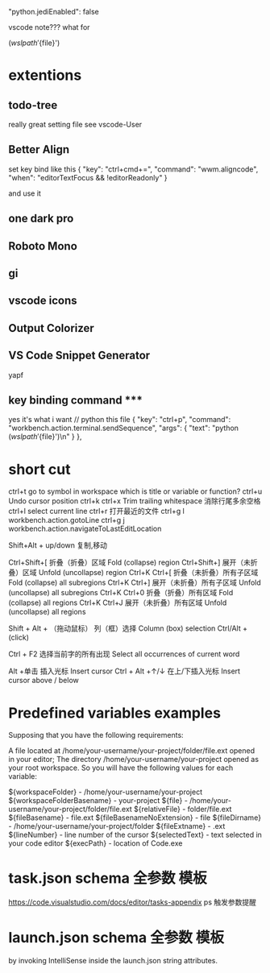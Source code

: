 "python.jediEnabled": false

vscode note??? what for

$(wslpath '${file}')

# extentions
## todo-tree
really great
setting file see vscode-User

## Better Align
set key bind like this
{ "key": "ctrl+cmd+=",
"command": "wwm.aligncode",
"when": "editorTextFocus && !editorReadonly" }

and use it

## one dark pro

## Roboto Mono

## gi

## vscode icons

## Output Colorizer

## VS Code Snippet Generator



yapf


## key binding command ***
yes it's what i want
 // python this file
    {
        "key": "ctrl+p",
        "command": "workbench.action.terminal.sendSequence",
        "args": {
            "text": "python $(wslpath '${file}')\n"
        }
    },


# short cut
ctrl+t go to symbol in workspace which is title or variable or function?
ctrl+u Undo cursor position
ctrl+k ctrl+x Trim trailing whitespace 消除行尾多余空格
ctrl+l select current line
ctrl+r 打开最近的文件
ctrl+g l workbench.action.gotoLine
ctrl+g j workbench.action.navigateToLastEditLocation

Shift+Alt + up/down
复制,移动

Ctrl+Shift+[    折叠（折叠）区域 Fold (collapse) region
Ctrl+Shift+]    展开（未折叠）区域 Unfold (uncollapse) region
Ctrl+K Ctrl+[   折叠（未折叠）所有子区域 Fold (collapse) all subregions
Ctrl+K Ctrl+]   展开（未折叠）所有子区域 Unfold (uncollapse) all subregions
Ctrl+K Ctrl+0   折叠（折叠）所有区域 Fold (collapse) all regions
Ctrl+K Ctrl+J   展开（未折叠）所有区域 Unfold (uncollapse) all regions


Shift + Alt + （拖动鼠标）    列（框）选择 Column (box) selection
Ctrl/Alt + (click)

Ctrl + F2   选择当前字的所有出现 Select all occurrences of current word

Alt +单击 插入光标 Insert cursor
Ctrl + Alt +↑/↓ 在上/下插入光标 Insert cursor above / below


# Predefined variables examples
Supposing that you have the following requirements:

A file located at /home/your-username/your-project/folder/file.ext opened in your editor;
The directory /home/your-username/your-project opened as your root workspace.
So you will have the following values for each variable:

${workspaceFolder} - /home/your-username/your-project
${workspaceFolderBasename} - your-project
${file} - /home/your-username/your-project/folder/file.ext
${relativeFile} - folder/file.ext
${fileBasename} - file.ext
${fileBasenameNoExtension} - file
${fileDirname} - /home/your-username/your-project/folder
${fileExtname} - .ext
${lineNumber} - line number of the cursor
${selectedText} - text selected in your code editor
${execPath} - location of Code.exe


# task.json schema 全参数 模板
https://code.visualstudio.com/docs/editor/tasks-appendix
ps 触发参数提醒
# launch.json schema 全参数 模板
by invoking IntelliSense inside the launch.json string attributes.
